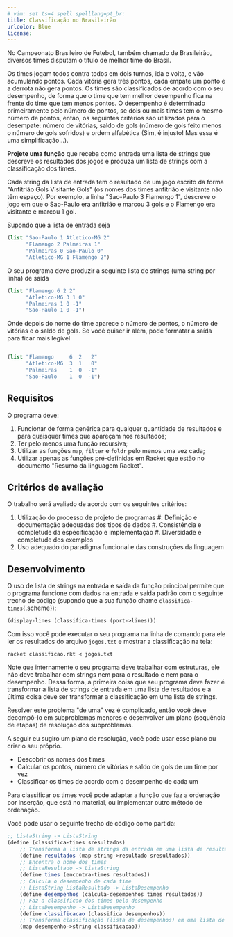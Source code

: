```yaml
---
# vim: set ts=4 spell spelllang=pt_br:
title: Classificação no Brasileirão
urlcolor: Blue
license:
---
```


No Campeonato Brasileiro de Futebol, também chamado de Brasileirão, diversos times disputam o título de melhor time do Brasil.

Os times jogam todos contra todos em dois turnos, ida e volta, e vão acumulando pontos. Cada vitória gera três pontos, cada empate um ponto e a derrota não gera pontos. Os times são classificados de acordo com o seu desempenho, de forma que o time que tem melhor desempenho fica na frente do time que tem menos pontos. O desempenho é determinado primeiramente pelo número de pontos, se dois ou mais times tem o mesmo número de pontos, então, os seguintes critérios são utilizados para o desempate: número de vitórias, saldo de gols (número de gols feito menos o número de gols sofridos) e ordem alfabética (Sim, é injusto! Mas essa é uma simplificação...).

**Projete uma função** que receba como entrada uma lista de strings que descreve os resultados dos jogos e produza um lista de strings com a classificação dos times.

Cada string da lista de entrada tem o resultado de um jogo escrito da forma "Anfitrião Gols Visitante Gols" (os nomes dos times anfitrião e visitante não têm espaço). Por exemplo, a linha "Sao-Paulo 3 Flamengo 1", descreve o jogo em que o Sao-Paulo era anfitrião e marcou 3 gols e o Flamengo era visitante e marcou 1 gol.

Supondo que a lista de entrada seja

```scheme
(list "Sao-Paulo 1 Atletico-MG 2"
      "Flamengo 2 Palmeiras 1"
      "Palmeiras 0 Sao-Paulo 0"
      "Atletico-MG 1 Flamengo 2")
```

O seu programa deve produzir a seguinte lista de strings (uma string por linha) de saída

```scheme
(list "Flamengo 6 2 2"
      "Atletico-MG 3 1 0"
      "Palmeiras 1 0 -1"
      "Sao-Paulo 1 0 -1")
```

Onde depois do nome do time aparece o número de pontos, o número de vitórias e o saldo de gols. Se você quiser ir além, pode formatar a saída para ficar mais legível

```scheme

(list "Flamengo     6  2   2"
      "Atletico-MG  3  1   0"
      "Palmeiras    1  0  -1"
      "Sao-Paulo    1  0  -1")
```


## Requisitos

O programa deve:

1) Funcionar de forma genérica para qualquer quantidade de resultados e para quaisquer times que apareçam nos resultados;
2) Ter pelo menos uma função recursiva;
3) Utilizar as funções `map`, `filter` e `foldr` pelo menos uma vez cada;
4) Utilizar apenas as funções pré-definidas em Racket que estão no documento "Resumo da linguagem Racket".


## Critérios de avaliação

O trabalho será avaliado de acordo com os seguintes critérios:

1) Utilização do processo de projeto de programas
    #. Definição e documentação adequadas dos tipos de dados
    #. Consistência e completude da especificação e implementação
    #. Diversidade e completude dos exemplos
2) Uso adequado do paradigma funcional e das construções da linguagem


## Desenvolvimento

O uso de lista de strings na entrada e saída da função principal permite que o programa funcione com dados na entrada e saída padrão com o seguinte trecho de código (supondo que a sua função chame `classifica-times`{.scheme}):

```scheme
(display-lines (classifica-times (port->lines)))
```

Com isso você pode executar o seu programa na linha de comando para ele ler os resultados do arquivo `jogos.txt` e mostrar a classificação na tela:

```
racket classificao.rkt < jogos.txt
```

Note que internamente o seu programa deve trabalhar com estruturas, ele não deve trabalhar com strings nem para o resultado e nem para o desempenho. Dessa forma, a primeira coisa que seu programa deve fazer é transformar a lista de strings de entrada em uma lista de resultados e a última coisa deve ser transformar a classificação em uma lista de strings.

Resolver este problema "de uma" vez é complicado, então você deve decompô-lo em subproblemas menores e desenvolver um plano (sequência de etapas) de resolução dos subproblemas.

A seguir eu sugiro um plano de resolução, você pode usar esse plano ou criar o seu próprio.

- Descobrir os nomes dos times
- Calcular os pontos, número de vitórias e saldo de gols de um time por vez
- Classificar os times de acordo com o desempenho de cada um

Para classificar os times você pode adaptar a função que faz a ordenação por inserção, que está no material, ou implementar outro método de ordenação.

Você pode usar o seguinte trecho de código como partida:

```scheme
;; ListaString -> ListaString
(define (classifica-times sresultados)
    ;; Transforma a lista de strings da entrada em uma lista de resultados
    (define resultados (map string->resultado sresultados))
    ;; Encontra o nome dos times
    ;; ListaResultado -> ListaString
    (define times (encontra-times resultados))
    ;; Calcula o desempenho de cada time
    ;; ListaString ListaResultado -> ListaDesempenho
    (define desempenhos (calcula-desempenhos times resultados))
    ;; Faz a classificao dos times pelo desempenho
    ;; ListaDesempenho -> ListaDesempenho
    (define classificacao (classifica desempenhos))
    ;; Transforma classificação (lista de desempenhos) em uma lista de strings
    (map desempenho->string classificacao))
```


